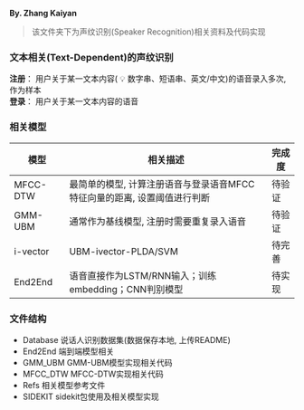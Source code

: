 **By. Zhang Kaiyan**  

>该文件夹下为声纹识别(Speaker Recognition)相关资料及代码实现  

### 文本相关(Text-Dependent)的声纹识别  

**注册**： 用户关于某一文本内容( :bulb: 数字串、短语串、英文/中文)的语音录入多次, 作为样本  
**登录**： 用户关于某一文本内容的语音  

### 相关模型
| 模型 | 相关描述 | 完成度 |
| --- | --- | --- |
| MFCC-DTW | 最简单的模型, 计算注册语音与登录语音MFCC特征向量的距离, 设置阈值进行判断 | 待验证 |
| GMM-UBM | 通常作为基线模型, 注册时需要重复录入语音 |  待验证 |
| i-vector | UBM-ivector-PLDA/SVM | 待完善 |
| End2End | 语音直接作为LSTM/RNN输入；训练embedding；CNN判别模型 | 待实现 |


### 文件结构
 - Database 说话人识别数据集(数据保存本地, 上传README)
 - End2End 端到端模型相关
 - GMM_UBM GMM-UBM模型实现相关代码
 - MFCC_DTW MFCC-DTW实现相关代码
 - Refs 相关模型参考文件
 - SIDEKIT sidekit包使用及相关模型实现